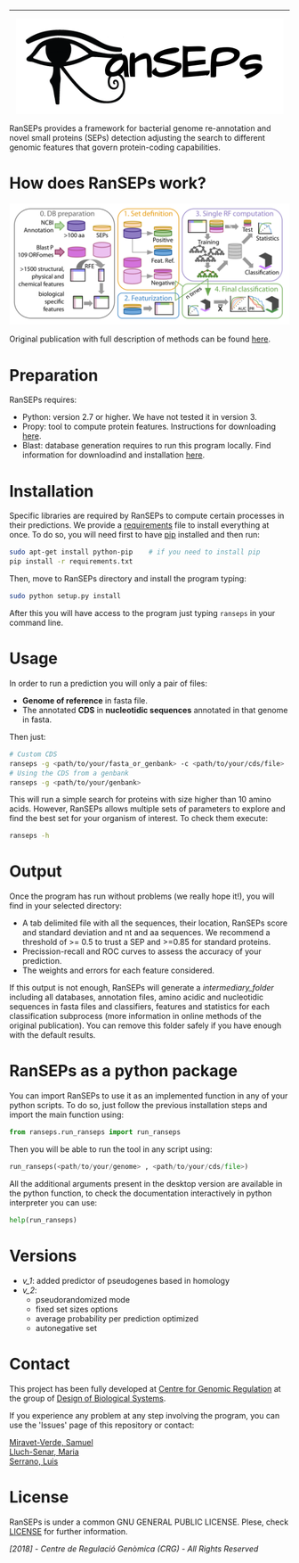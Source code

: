 ----

<p align="center">
  <img src="./figures/logo_ranseps.png"/>
</p>


RanSEPs provides a framework for bacterial genome re-annotation and novel small proteins (SEPs) detection adjusting the search to different genomic features that govern protein-coding capabilities.

# How does RanSEPs work?

<center><img src="./figures/RanSEPs_functioning.png"></center>

Original publication with full description of methods can be found [here](XXXXX).

# Preparation

RanSEPs requires:
  - Python: version 2.7 or higher. We have not tested it in version 3.
  - Propy: tool to compute protein features. Instructions for downloading [here](https://www.researchgate.net/publication/235922761_UserGuide_for_propy).
  - Blast: database generation requires to run this program locally. Find information for downloadind and installation [here](https://www.ncbi.nlm.nih.gov/guide/howto/run-blast-local/).

# Installation

Specific libraries are required by RanSEPs to compute certain processes in their predictions. We provide a [requirements](./requirements.txt) file to install everything at once. To do so, you will need first to have [pip](https://pip.pypa.io/en/stable/installing/) installed and then run:

```bash
sudo apt-get install python-pip    # if you need to install pip
pip install -r requirements.txt
```

Then, move to RanSEPs directory and install the program typing:

```bash
sudo python setup.py install
```

After this you will have access to the program just typing `ranseps` in your command line.

# Usage

In order to run a prediction you will only a pair of files:
  - **Genome of reference** in fasta file.
  - The annotated **CDS** in **nucleotidic sequences** annotated in that genome in fasta.

Then just:

```bash
# Custom CDS
ranseps -g <path/to/your/fasta_or_genbank> -c <path/to/your/cds/file>
# Using the CDS from a genbank
ranseps -g <path/to/your/genbank>
```

This will run a simple search for proteins with size higher than 10 amino acids. However, RanSEPs allows multiple sets of parameters to explore and find the best set for your organism of interest. To check them execute:

```bash
ranseps -h
```

# Output

Once the program has run without problems (we really hope it!), you will find in your selected directory:
   - A tab delimited file with all the sequences, their location, RanSEPs score and standard deviation and nt and aa sequences. We recommend a threshold of >= 0.5 to trust a SEP and >=0.85 for standard proteins.
   - Precission-recall and ROC curves to assess the accuracy of your prediction.
   - The weights and errors for each feature considered.

If this output is not enough, RanSEPs will generate a *intermediary_folder* including all databases, annotation files, amino acidic and nucleotidic sequences in fasta files and classifiers, features and statistics for each classification subprocess (more information in online methods of the original publication). You can remove this folder safely if you have enough with the default results.


# RanSEPs as a python package

You can import RanSEPs to use it as an implemented function in any of your python scripts. To do so, just follow the previous installation steps and import the main function using:

```python
from ranseps.run_ranseps import run_ranseps
```

Then you will be able to run the tool in any script using:

```python
run_ranseps(<path/to/your/genome> , <path/to/your/cds/file>)
```

All the additional arguments present in the desktop version are available in the python function, to check the documentation interactively in python interpreter you can use:

```python
help(run_ranseps)
```

# Versions

- *v_1*: added predictor of pseudogenes based in homology
- *v_2*:
  - pseudorandomized mode
  - fixed set sizes options
  - average probability per prediction optimized
  - autonegative set



# Contact

This project has been fully developed at [Centre for Genomic Regulation](http://www.crg.eu/) at the group of [Design of Biological Systems](http://www.crg.eu/en/luis_serrano).

If you experience any problem at any step involving the program, you can use the 'Issues' page of this repository or contact:

[Miravet-Verde, Samuel](mailto:samuel.miravet@crg.eu)       
[Lluch-Senar, Maria](mailto:maria.lluch@crg.eu)       
[Serrano, Luis](mailto:luis.serrano@crg.eu)

# License

RanSEPs is under a common GNU GENERAL PUBLIC LICENSE. Plese, check [LICENSE](./LICENSE) for further information.

*[2018] - Centre de Regulació Genòmica (CRG) - All Rights Reserved*


